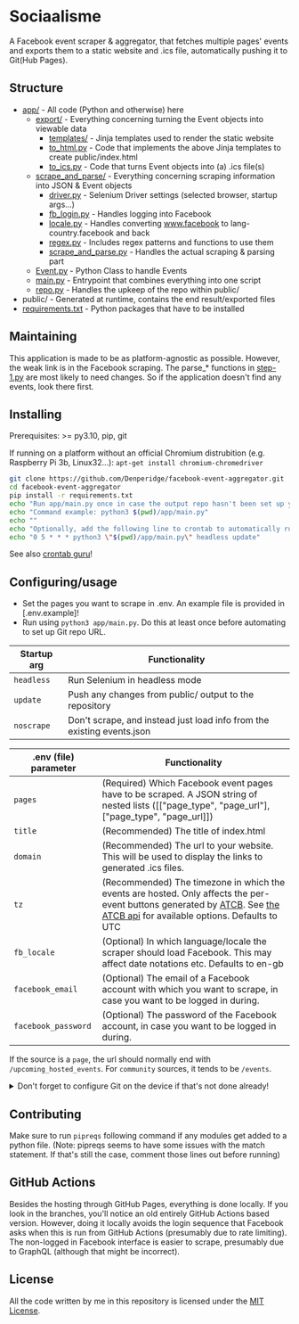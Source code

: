 # Sociaalisme

A Facebook event scraper & aggregator, that fetches multiple pages' events and exports them to a static website and .ics file, automatically pushing it to Git(Hub Pages).

## Structure
- [app/](app/) - All code (Python and otherwise) here
    - [export/](app/scrape_and_parse/) - Everything concerning turning the Event objects into viewable data
        - [templates/](app/export/templates/) - Jinja templates used to render the static website
        - [to_html.py](app/export/to_html.py) - Code that implements the above Jinja templates to create public/index.html
        - [to_ics.py](app/export/to_ics.py) - Code that turns Event objects into (a) .ics file(s)
    - [scrape_and_parse/](app/scrape_and_parse/) - Everything concerning scraping information into JSON & Event objects
        - [driver.py](app/scrape_and_parse/driver.py) - Selenium Driver settings (selected browser, startup args...)
        - [fb_login.py](app/scrape_and_parse/fb_login.py) - Handles logging into Facebook
        - [locale.py](app/scrape_and_parse/locale.py) - Handles converting www.facebook to lang-country.facebook and back
        - [regex.py](app/scrape_and_parse/locale.py) - Includes regex patterns and functions to use them
        - [scrape_and_parse.py](app/scrape_and_parse/locale.py) - Handles the actual scraping & parsing part
    - [Event.py](app/Event.py) - Python Class to handle Events
    - [main.py](app/main.py) - Entrypoint that combines everything into one script
    - [repo.py](app/repo.py) - Handles the upkeep of the repo within public/
- public/ - Generated at runtime, contains the end result/exported files
- [requirements.txt](requirements.txt) - Python packages that have to be installed

## Maintaining
This application is made to be as platform-agnostic as possible. However, the weak link is in the Facebook scraping. The parse_* functions in [step-1.py](app/step-1.py) are most likely to need changes. So if the application doesn't find any events, look there first.


## Installing
Prerequisites: >= py3.10, pip, git

If running on a platform without an official Chromium distrubition (e.g. Raspberry Pi 3b, Linux32...): `apt-get install chromium-chromedriver`

```bash
git clone https://github.com/Denperidge/facebook-event-aggregator.git
cd facebook-event-aggregator
pip install -r requirements.txt
echo "Run app/main.py once in case the output repo hasn't been set up yet"
echo "Command example: python3 $(pwd)/app/main.py"
echo ""
echo "Optionally, add the following line to crontab to automatically run every 24 hours (can be modified ofcourse): "
echo "0 5 * * * python3 \"$(pwd)/app/main.py\" headless update"
```
See also [crontab guru](https://crontab.guru/)!

## Configuring/usage
- Set the pages you want to scrape in .env. An example file is provided in [.env.example]!
- Run using `python3 app/main.py`. Do this at least once before automating to set up Git repo URL.

|  Startup arg   | Functionality |
| -------------- | ------------- |
| `headless` | Run Selenium in headless mode | 
| `update` | Push any changes from public/ output to the repository |
| `noscrape` | Don't scrape, and instead just load info from the existing events.json |



| .env (file) parameter | Functionality |
| --------------------- | -------------- |
| `pages`               | (Required) Which Facebook event pages have to be scraped. A JSON string of nested lists ([["page_type", "page_url"], ["page_type", "page_url]]) |
| `title` | (Recommended) The title of index.html |
| `domain` | (Recommended) The url to your website. This will be used to display the links to generated .ics files. |
| `tz` | (Recommended) The timezone in which the events are hosted. Only affects the per-event buttons generated by [ATCB](https://github.com/add2cal/add-to-calendar-button). See [the ATCB api](https://tz.add-to-calendar-technology.com/api/zones.json) for available options. Defaults to UTC |
| `fb_locale` | (Optional) In which language/locale the scraper should load Facebook. This may affect date notations etc. Defaults to en-gb |
| `facebook_email`     | (Optional) The email of a Facebook account with which you want to scrape, in case you want to be logged in during. | 
| `facebook_password` | (Optional) The password of the Facebook account, in case you want to be logged in during. |

If the source is a `page`, the url should normally end with `/upcoming_hosted_events`. For `community` sources, it tends to be `/events`.

<details>
    <summary>Don't forget to configure Git on the device if that's not done already!</summary>
    ```bash
    git config --global user.email "you@example.com"
    git config --global user.name "Your Name"
    ``` 
</details>


## Contributing

Make sure to run `pipreqs` following command if any modules get added to a python file.
(Note: pipreqs seems to have some issues with the match statement. If that's still the case, comment those lines out before running)

## GitHub Actions
Besides the hosting through GitHub Pages, everything is done locally. If you look in the branches, you'll notice an old entirely GitHub Actions based version. However, doing it locally  avoids the login sequence that Facebook asks when this is run from GitHub Actions (presumably due to rate limiting). The non-logged in Facebook interface is easier to scrape, presumably due to GraphQL (although that might be incorrect).

## License
All the code written by me in this repository is licensed under the [MIT License](LICENSE).